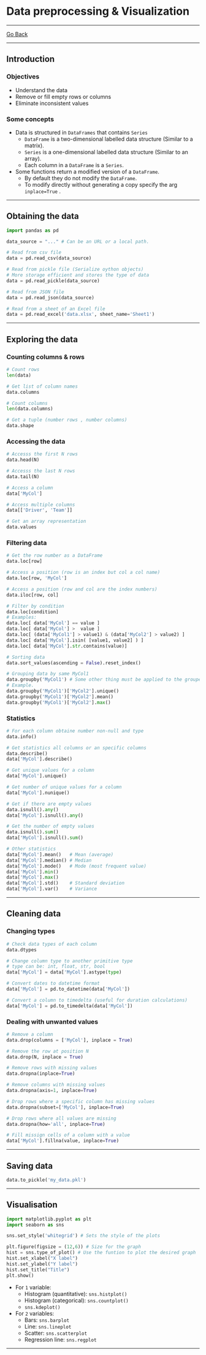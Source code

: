 # Data preprocessing & Visualization
---
[Go Back](UNIOVI/3S2_IntSys/README.md)

---
## Introduction
### Objectives
- Understand the data
- Remove or fill empty rows or columns
- Eliminate inconsistent values
### Some concepts
- Data is structured in `DataFrames` that contains `Series`
	- `DataFrame` is a two-dimensional labelled data structure (Similar to a matrix).
	- `Series` is a one-dimensional labelled data structure (Similar to an array).
	- Each column in a `DataFrame` is a `Series`.
 - Some functions return a modified version of a `DataFrame`.
	 - By default they do not modify the `DataFrame`.
	 - To modify directly without generating a copy specify the arg `inplace=True` .
---
## Obtaining the data
```python
import pandas as pd

data_source = "..." # Can be an URL or a local path.

# Read from csv file 
data = pd.read_csv(data_source)

# Read from pickle file (Serialize oython objects)
# More storage efficient and stores the type of data
data = pd.read_pickle(data_source)

# Read from JSON file
data = pd.read_json(data_source)

# Read from a sheet of an Excel file
data = pd.read_excel('data.xlsx', sheet_name='Sheet1')
```
---
## Exploring the data
### Counting columns & rows
```python
# Count rows
len(data)

# Get list of column names
data.columns

# Count columns
len(data.columns)

# Get a tuple (number rows , number columns)
data.shape
```
### Accessing the data
```python
# Accesss the first N rows
data.head(N)

# Accesss the last N rows
data.tail(N)

# Access a column
data['MyCol']

# Access multiple columns
data[['Driver', 'Team']]

# Get an array representation
data.values
```
### Filtering data
```python
# Get the row number as a DataFrame
data.loc[row]

# Access a position (row is an index but col a col name)
data.loc[row, 'MyCol']

# Access a position (row and col are the index numbers)
data.iloc[row, col]

# Filter by condition
data.loc[condition]
# Examples:
data.loc[ data['MyCol'] == value ]
data.loc[ data['MyCol'] >  value ]
data.loc[ (data['MyCol1'] > value1) & (data['MyCol2'] > value2) ]
data.loc[ data['MyCol'].isin( [value1, value2] ) ]
data.loc[ data['MyCol'].str.contains(value)]

# Sorting data
data.sort_values(ascending = False).reset_index()

# Grouping data by same MyCol1
data.groupby('MyCol1') # Some other thing must be applied to the grouped data
# Example.
data.groupby('MyCol1')['MyCol2'].unique()
data.groupby('MyCol1')['MyCol2'].mean()
data.groupby('MyCol1')['MyCol2'].max()
```
### Statistics
```python
# For each column obtaine number non-null and type
data.info()

# Get statistics all columns or an specific columns
data.describe()
data['MyCol'].describe()

# Get unique values for a column
data['MyCol'].unique()

# Get number of unique values for a column
data['MyCol'].nunique()

# Get if there are empty values
data.isnull().any()
data['MyCol'].isnull().any()

# Get the number of empty values
data.isnull().sum()
data['MyCol'].isnull().sum()

# Other statistics
data['MyCol'].mean()   # Mean (average)
data['MyCol'].median() # Median
data['MyCol'].mode()   # Mode (most frequent value)
data['MyCol'].min()
data['MyCol'].max()
data['MyCol'].std()    # Standard deviation
data['MyCol'].var()    # Variance
```
---
## Cleaning data
### Changing types
```python
# Check data types of each column
data.dtypes

# Change column type to another primitive type
# type can be: int, float, str, bool
data['MyCol'] = data['MyCol'].astype(type)

# Convert dates to datetime format
data['MyCol'] = pd.to_datetime(data['MyCol'])

# Convert a column to timedelta (useful for duration calculations)
data['MyCol'] = pd.to_timedelta(data['MyCol'])
```
### Dealing with unwanted values
```python
# Remove a column
data.drop(columns = ['MyCol'], inplace = True)

# Remove the row at position N
data.drop(N, inplace = True)

# Remove rows with missing values
data.dropna(inplace=True)

# Remove columns with missing values
data.dropna(axis=1, inplace=True)

# Drop rows where a specific column has missing values
data.dropna(subset=['MyCol'], inplace=True)

# Drop rows where all values are missing
data.dropna(how='all', inplace=True)

# Fill missign cells of a column with a value
data['MyCol'].fillna(value, inplace=True)
```
---
## Saving data
```python
data.to_pickle('my_data.pkl')
```
---
## Visualisation
```python
import matplotlib.pyplot as plt
import seaborn as sns

sns.set_style('whitegrid') # Sets the style of the plots

plt.figure(figsize = (12,6)) # Size for the graph
hist = sns.type_of_plot() # Use the funtion to plot the desired graph
hist.set_xlabel("X label")
hist.set_ylabel("Y label")
hist.set_title("Title")
plt.show()
```
- For `1` variable:
	- Histogram (quantitative): `sns.histplot()`
	- Histogram (categorical): `sns.countplot()`
	- `sns.kdeplot()`
- For `2` variables:
	- Bars: `sns.barplot`
	- Line: `sns.lineplot`
	- Scatter: `sns.scatterplot`
	- Regression line: `sns.regplot`
---